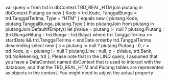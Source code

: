 var query = from trd in dbContext.TRD_REAL_HTM
            join piutang in dbContext.Piutang on new { Kode = trd.Kode, TanggalBunga = trd.TanggalTerima, Type = "HTM" } equals new { piutang.Kode, piutang.TanggalBunga, piutang.Type } into piutangJoin
            from piutang in piutangJoin.DefaultIfEmpty()
            let pValue = piutang != null ? piutang.Piutang : (trd.BungaHitung - trd.Bunga - trd.Biaya)
            where trd.TanggalTerima >= startDate && trd.TanggalTerima < endDate
            orderby trd.TanggalTerima descending
            select new
            {
                s = piutang != null ? piutang.Piutang : 0,
                r = trd.Kode,
                q = piutang != null ? piutang.Line : null,
                p = pValue,
                trd.Bank,
                trd.NoRekening,
                trd
            };
Please note that in the LINQ query, I assumed that you have a DataContext named dbContext that is used to interact with the database, and that the TRD_REAL_HTM and Piutang tables are represented as objects in the context. You might need to adjust the actual property


